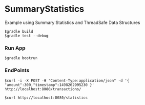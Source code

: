 # SummaryStatistics
Example using Summary Statistics and ThreadSafe Data Structures

```
$gradle build
$gradle test --debug
```

### Run App
```
$gradle bootrun
```

### EndPoints
```
$curl -i -X POST -H "Content-Type:application/json" -d '{ "amount":300,"timestamp":1498262995230 }' http://localhost:8080/transactions/
```
```
$curl http://localhost:8080/statistics
```